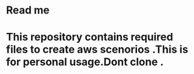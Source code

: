 <h1 color="red">Read me<h1>
<p>This repository contains required files to create aws scenorios .This is for personal usage.Dont clone .</p>
